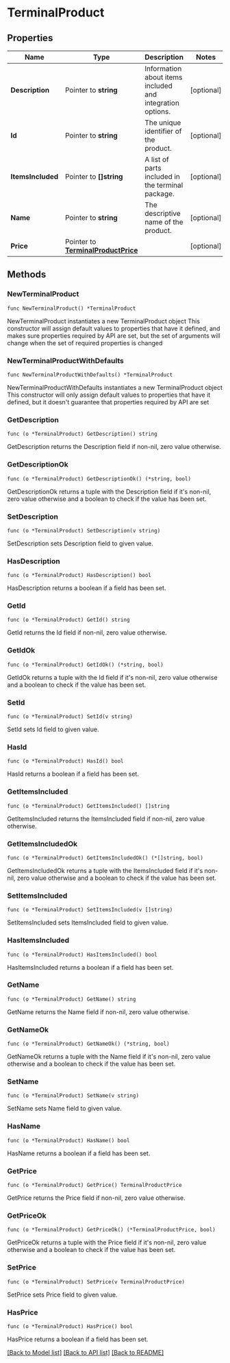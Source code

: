 # TerminalProduct

## Properties

Name | Type | Description | Notes
------------ | ------------- | ------------- | -------------
**Description** | Pointer to **string** | Information about items included and integration options. | [optional] 
**Id** | Pointer to **string** | The unique identifier of the product. | [optional] 
**ItemsIncluded** | Pointer to **[]string** | A list of parts included in the terminal package. | [optional] 
**Name** | Pointer to **string** | The descriptive name of the product. | [optional] 
**Price** | Pointer to [**TerminalProductPrice**](TerminalProductPrice.md) |  | [optional] 

## Methods

### NewTerminalProduct

`func NewTerminalProduct() *TerminalProduct`

NewTerminalProduct instantiates a new TerminalProduct object
This constructor will assign default values to properties that have it defined,
and makes sure properties required by API are set, but the set of arguments
will change when the set of required properties is changed

### NewTerminalProductWithDefaults

`func NewTerminalProductWithDefaults() *TerminalProduct`

NewTerminalProductWithDefaults instantiates a new TerminalProduct object
This constructor will only assign default values to properties that have it defined,
but it doesn't guarantee that properties required by API are set

### GetDescription

`func (o *TerminalProduct) GetDescription() string`

GetDescription returns the Description field if non-nil, zero value otherwise.

### GetDescriptionOk

`func (o *TerminalProduct) GetDescriptionOk() (*string, bool)`

GetDescriptionOk returns a tuple with the Description field if it's non-nil, zero value otherwise
and a boolean to check if the value has been set.

### SetDescription

`func (o *TerminalProduct) SetDescription(v string)`

SetDescription sets Description field to given value.

### HasDescription

`func (o *TerminalProduct) HasDescription() bool`

HasDescription returns a boolean if a field has been set.

### GetId

`func (o *TerminalProduct) GetId() string`

GetId returns the Id field if non-nil, zero value otherwise.

### GetIdOk

`func (o *TerminalProduct) GetIdOk() (*string, bool)`

GetIdOk returns a tuple with the Id field if it's non-nil, zero value otherwise
and a boolean to check if the value has been set.

### SetId

`func (o *TerminalProduct) SetId(v string)`

SetId sets Id field to given value.

### HasId

`func (o *TerminalProduct) HasId() bool`

HasId returns a boolean if a field has been set.

### GetItemsIncluded

`func (o *TerminalProduct) GetItemsIncluded() []string`

GetItemsIncluded returns the ItemsIncluded field if non-nil, zero value otherwise.

### GetItemsIncludedOk

`func (o *TerminalProduct) GetItemsIncludedOk() (*[]string, bool)`

GetItemsIncludedOk returns a tuple with the ItemsIncluded field if it's non-nil, zero value otherwise
and a boolean to check if the value has been set.

### SetItemsIncluded

`func (o *TerminalProduct) SetItemsIncluded(v []string)`

SetItemsIncluded sets ItemsIncluded field to given value.

### HasItemsIncluded

`func (o *TerminalProduct) HasItemsIncluded() bool`

HasItemsIncluded returns a boolean if a field has been set.

### GetName

`func (o *TerminalProduct) GetName() string`

GetName returns the Name field if non-nil, zero value otherwise.

### GetNameOk

`func (o *TerminalProduct) GetNameOk() (*string, bool)`

GetNameOk returns a tuple with the Name field if it's non-nil, zero value otherwise
and a boolean to check if the value has been set.

### SetName

`func (o *TerminalProduct) SetName(v string)`

SetName sets Name field to given value.

### HasName

`func (o *TerminalProduct) HasName() bool`

HasName returns a boolean if a field has been set.

### GetPrice

`func (o *TerminalProduct) GetPrice() TerminalProductPrice`

GetPrice returns the Price field if non-nil, zero value otherwise.

### GetPriceOk

`func (o *TerminalProduct) GetPriceOk() (*TerminalProductPrice, bool)`

GetPriceOk returns a tuple with the Price field if it's non-nil, zero value otherwise
and a boolean to check if the value has been set.

### SetPrice

`func (o *TerminalProduct) SetPrice(v TerminalProductPrice)`

SetPrice sets Price field to given value.

### HasPrice

`func (o *TerminalProduct) HasPrice() bool`

HasPrice returns a boolean if a field has been set.


[[Back to Model list]](../README.md#documentation-for-models) [[Back to API list]](../README.md#documentation-for-api-endpoints) [[Back to README]](../README.md)


